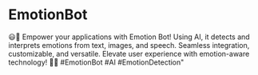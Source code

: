 # EmotionBot
😃🤖 Empower your applications with Emotion Bot! Using AI, it detects and interprets emotions from text, images, and speech. Seamless integration, customizable, and versatile. Elevate user experience with emotion-aware technology! 🚀🎉 #EmotionBot #AI #EmotionDetection"
